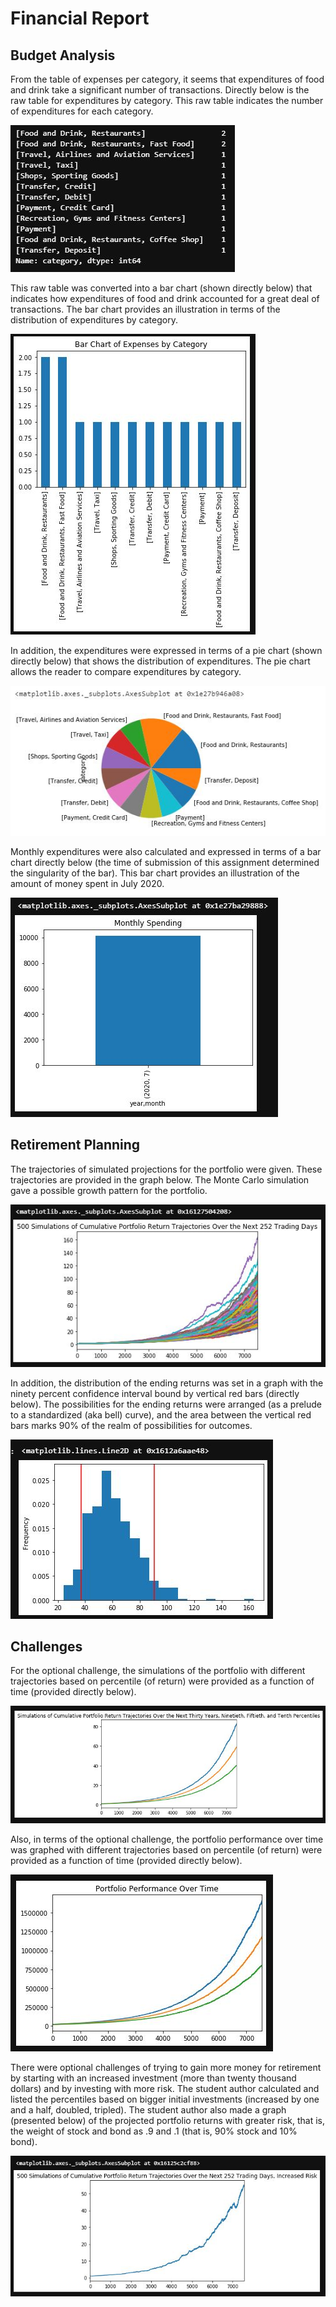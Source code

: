 # Financial Report




## Budget Analysis

From the table of expenses per category, it seems that expenditures of food and drink take a significant number of transactions. Directly below is the raw table for expenditures by category. This raw table indicates the number of expenditures for each category.



![alt_text](budget_table_account_one.JPG)



This raw table was converted into a bar chart (shown directly below) that indicates how expenditures of food and drink accounted for a great deal of transactions. The bar chart provides an illustration in terms of the distribution of expenditures by category.



![alt_text](budget_bar_account_two.JPG)



In addition, the expenditures were expressed in terms of a pie chart (shown directly below) that shows the distribution of expenditures. The pie chart allows the reader to compare expenditures by category.


![alt_text](budget_pie_account_three.JPG)


Monthly expenditures were also calculated and expressed in terms of a bar chart directly below (the time of submission of this assignment determined the singularity of the bar). This bar chart provides an illustration of the amount of money spent in July 2020.



![alt_text](budget_monthly_bar_account_four.JPG)



## Retirement Planning

The trajectories of simulated projections for the portfolio were given. These trajectories are provided in the graph below. The Monte Carlo simulation gave a possible growth pattern for the portfolio.




![alt_text](reg_port_monty_two.JPG)




In addition, the distribution of the ending returns was set in a graph with the ninety percent confidence interval bound by vertical red bars (directly below). The possibilities for the ending returns were arranged (as a prelude to a standardized (aka bell) curve), and the area between the vertical red bars marks 90% of the realm of possibilities for outcomes.




![alt_text](ninety_conf_monty_three.JPG)





## Challenges


For the optional challenge, the simulations of the portfolio with different trajectories based on percentile (of return) were provided as a function of time (provided directly below).




![alt_text](optional_one_of_two.JPG)


Also, in terms of the optional challenge, the portfolio performance over time was graphed with different trajectories based on percentile (of return) were provided as a function of time (provided directly below).



![alt_text](optional_two_of_two.JPG)



There were optional challenges of trying to gain more money for retirement by starting with an increased investment (more than twenty thousand dollars) and by investing with more risk. The student author calculated and listed the percentiles based on bigger initial investments (increased by one and a half, doubled, tripled). The student author also made a graph (presented below) of the projected portfolio returns with greater risk, that is, the weight of stock and bond as .9 and .1 (that is, 90% stock and 10% bond).


![alt_text](riskier_port_monty_one.JPG)


